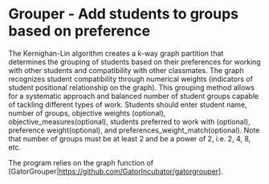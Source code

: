# Grouper - Add students to groups based on preference

The Kernighan-Lin algorithm creates a k-way graph partition that determines the grouping of students based on their preferences for working with other students and compatibility with other classmates. The graph recognizes student compatibility through numerical weights (indicators of student positional relationship on the graph). This grouping method allows for a systematic approach and balanced number of student groups capable of tackling different types of work. Students should enter student name, number of groups, objective weights (optional), objective_measures(optional), students preferred to work with (optional), preference weight(optional), and preferences_weight_match(optional). Note that number of groups must be at least 2 and be a power of 2, i.e. 2, 4, 8, etc.

The program relies on the graph function of [GatorGrouper|https://github.com/GatorIncubator/gatorgrouper].
